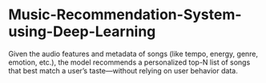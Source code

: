 # Music-Recommendation-System-using-Deep-Learning
Given the audio features and metadata of songs (like tempo, energy, genre, emotion, etc.), the model recommends a personalized top-N list of songs that best match a user’s taste—without relying on user behavior data.
